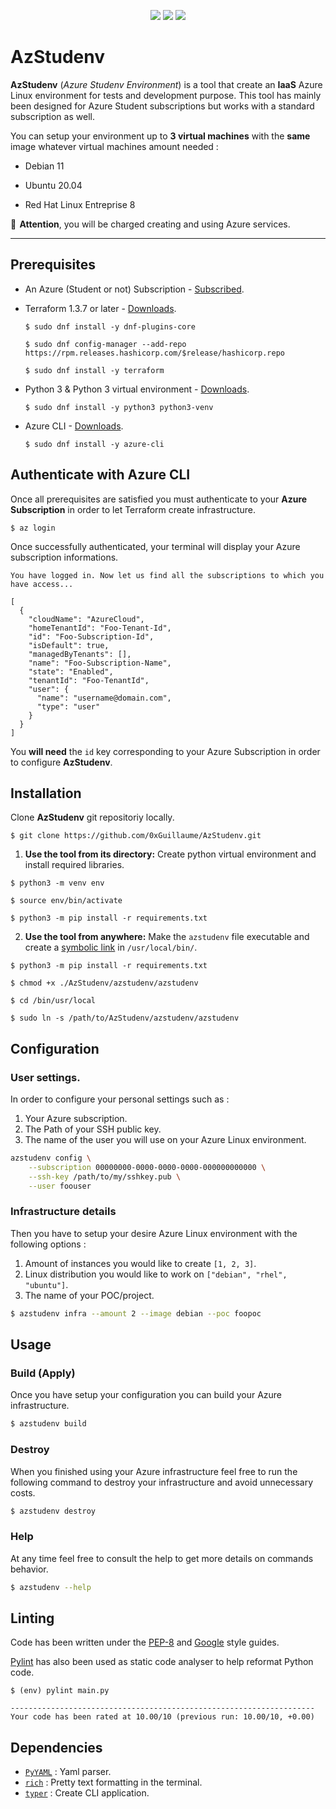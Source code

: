 <p align="center">
    <img src="https://img.shields.io/badge/microsoft%20azure-0089D6?style=for-the-badge&logo=microsoft-azure&logoColor=white"/>
    <img src="https://img.shields.io/badge/Terraform-7B42BC?style=for-the-badge&logo=terraform&logoColor=white"/>
    <img src="https://img.shields.io/badge/Python-FFD43B?style=for-the-badge&logo=python&logoColor=blue"/>
</p>


# AzStudenv

**AzStudenv** (_Azure Studenv Environment_) is a tool that create an **IaaS** Azure Linux environment for tests and development purpose. This tool has mainly been designed for Azure Student subscriptions but works with a standard subscription as well. 

You can setup your environment up to **3 virtual machines** with the **same** image whatever virtual machines amount needed :

- Debian 11

- Ubuntu 20.04

- Red Hat Linux Entreprise 8

📢  **Attention**, you will be charged creating and using Azure services.

---


## Prerequisites

- An Azure (Student or not) Subscription - [Subscribed](https://azure.microsoft.com/en-us/free/). 

- Terraform 1.3.7 or later - [Downloads](https://developer.hashicorp.com/terraform/downloads).
    ```shell
    $ sudo dnf install -y dnf-plugins-core

    $ sudo dnf config-manager --add-repo https://rpm.releases.hashicorp.com/$release/hashicorp.repo

    $ sudo dnf install -y terraform
    ```

- Python 3 & Python 3 virtual environment - [Downloads](https://www.python.org/downloads/).
    ```shell
    $ sudo dnf install -y python3 python3-venv
    ```

- Azure CLI - [Downloads](https://learn.microsoft.com/en-us/cli/azure/install-azure-cli).
    ```shell
    $ sudo dnf install -y azure-cli
    ```


## Authenticate with Azure CLI

Once all prerequisites are satisfied you must authenticate to your **Azure Subscription** in order to let Terraform create infrastructure.

```shell
$ az login
```

Once successfully authenticated, your terminal will display your Azure subscription informations.

```shell
You have logged in. Now let us find all the subscriptions to which you have access...

[
  {
    "cloudName": "AzureCloud",
    "homeTenantId": "Foo-Tenant-Id",
    "id": "Foo-Subscription-Id",
    "isDefault": true,
    "managedByTenants": [],
    "name": "Foo-Subscription-Name",
    "state": "Enabled",
    "tenantId": "Foo-TenantId",
    "user": {
      "name": "username@domain.com",
      "type": "user"
    }
  }
]
```

You **will need** the `id` key corresponding to your Azure Subscription in order to configure **AzStudenv**.


## Installation

Clone **AzStudenv** git repositoriy locally.

```shell
$ git clone https://github.com/0xGuillaume/AzStudenv.git
```

1. **Use the tool from its directory:**
Create python virtual environment and install required libraries.

```shell
$ python3 -m venv env

$ source env/bin/activate

$ python3 -m pip install -r requirements.txt
```

2. **Use the tool from anywhere:** Make the `azstudenv` file executable and
create a [symbolic link](https://en.wikipedia.org/wiki/Symbolic_link) in `/usr/local/bin/`.
```shell
$ python3 -m pip install -r requirements.txt

$ chmod +x ./AzStudenv/azstudenv/azstudenv

$ cd /bin/usr/local

$ sudo ln -s /path/to/AzStudenv/azstudenv/azstudenv
```

## Configuration

### User settings.

In order to configure your personal settings such as :

1. Your Azure subscription.
1. The Path of your SSH public key.
1. The name of the user you will use on your Azure Linux environment.

```bash
azstudenv config \
	--subscription 00000000-0000-0000-0000-000000000000 \
	--ssh-key /path/to/my/sshkey.pub \
	--user foouser
```

### Infrastructure details

Then you have to setup your desire Azure Linux environment with the following options :
	
1. Amount of instances you would like to create `[1, 2, 3]`.
1. Linux distribution you would like to work on `["debian", "rhel", "ubuntu"]`.
1. The name of your POC/project.

```bash
$ azstudenv infra --amount 2 --image debian --poc foopoc
```

## Usage

### Build (Apply)

Once you have setup your configuration you can build your Azure infrastructure.

```bash
$ azstudenv build
```

### Destroy

When you finished using your Azure infrastructure feel free to run the following command to destroy your infrastructure and avoid unnecessary costs.

```bash
$ azstudenv destroy
```

### Help

At any time feel free to consult the help to get more details on commands behavior.

```bash
$ azstudenv --help
```

## Linting

Code has been written under the [PEP-8](https://peps.python.org/pep-0008/) and [Google](https://google.github.io/styleguide/pyguide.html) style guides.

[Pylint](https://github.com/PyCQA/pylint) has also been used as static code analyser to help reformat Python code.

```
$ (env) pylint main.py

--------------------------------------------------------------------
Your code has been rated at 10.00/10 (previous run: 10.00/10, +0.00)
```


## Dependencies

- [`PyYAML`](https://pypi.org/project/PyYAML/) : Yaml parser.
- [`rich`](https://pypi.org/project/rich/) : Pretty text formatting in the terminal.
- [`typer`](https://pypi.org/project/typer/) : Create CLI application.
